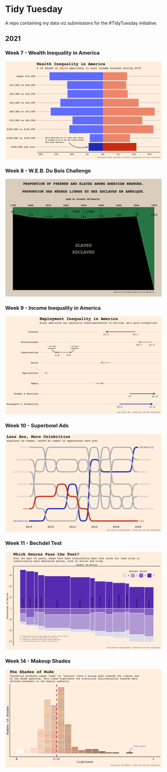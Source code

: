 # Tidy Tuesday

A repo containing my data viz submissions for the #TidyTuesday initiative.

## 2021

### Week 7 - Wealth Inequality in America

![](2021/plots/W072021.png)

### Week 8 - W.E.B. Du Bois Challenge

![](2021/plots/W082021.png)

### Week 9 - Income Inequality in America

![](2021/plots/W092021.png)

### Week 10 - Superbowl Ads

![](2021/plots/W102021.png)

### Week 11 - Bechdel Test

![](2021/plots/W112021.png)

### Week 14 - Makeup Shades

![](2021/plots/W142021.png)
